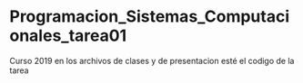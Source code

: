 # Programacion_Sistemas_Computacionales_tarea01
Curso 2019
en los archivos de clases y de presentacion esté el codigo de la tarea
